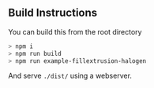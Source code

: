 ## Build Instructions

You can build this from the root directory

```bash
> npm i
> npm run build
> npm run example-fillextrusion-halogen
```

And serve `./dist/` using a webserver.

